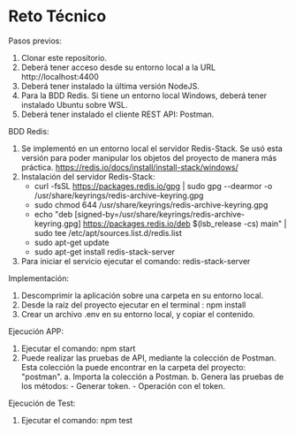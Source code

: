 Reto Técnico
=================

Pasos previos:
1. Clonar este repositorio.
2. Deberá tener acceso desde su entorno local a la URL http://localhost:4400
3. Deberá tener instalado la última versión NodeJS.
4. Para la BDD Redis. Si tiene un entorno local Windows, deberá tener instalado Ubuntu sobre WSL.
5. Deberá tener instalado el cliente REST API: Postman.

BDD Redis:
1. Se implementó en un entorno local el servidor Redis-Stack. Se usó esta versión para poder manipular los objetos del proyecto de manera más práctica. 
    https://redis.io/docs/install/install-stack/windows/
2. Instalación del servidor Redis-Stack:
    - curl -fsSL https://packages.redis.io/gpg | sudo gpg --dearmor -o /usr/share/keyrings/redis-archive-keyring.gpg
    - sudo chmod 644 /usr/share/keyrings/redis-archive-keyring.gpg
    - echo "deb [signed-by=/usr/share/keyrings/redis-archive-keyring.gpg] https://packages.redis.io/deb $(lsb_release -cs) main" | sudo tee /etc/apt/sources.list.d/redis.list
    - sudo apt-get update
    - sudo apt-get install redis-stack-server
3. Para iniciar el servicio ejecutar el comando: redis-stack-server

Implementación:
1. Descomprimir la aplicación sobre una carpeta en su entorno local.
2. Desde la raíz del proyecto ejecutar en el terminal : npm install 
3. Crear un archivo .env  en su entorno local, y copiar el contenido.

Ejecución APP:
1. Ejecutar el comando: npm start
2. Puede realizar las pruebas de API, mediante la colección  de Postman. Esta colección la puede encontrar en la carpeta del proyecto: "postman".
    a. Importa la colección a Postman.
    b. Genera las pruebas de los métodos: 
        - Generar token.
        - Operación con el token.

Ejecución de Test:
1. Ejecutar el comando: npm test

    